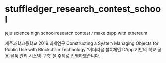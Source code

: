 # stuffledger_research_contest_school

jeju science high school research contest / make dapp with ethereum

제주과학고등학교 2019 과제연구 
Constructing a System Managing Objects for Public Use with Blockchain Technology
'이더리움 블록체인 DApp 기반의 학교 공용 물품 관리 시스템 구축' 을 주제로 진행하였습니다. 

